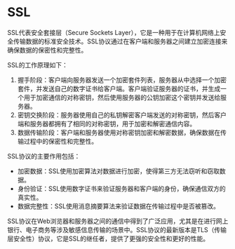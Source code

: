 # SSL

SSL代表安全套接层（Secure Sockets Layer），它是一种用于在计算机网络上安全传输数据的标准安全技术。SSL协议通过在客户端和服务器之间建立加密连接来确保数据的保密性和完整性。

SSL的工作原理如下：

1. 握手阶段：客户端向服务器发送一个加密套件列表，服务器从中选择一个加密套件，并发送自己的数字证书给客户端。客户端验证服务器的证书，并生成一个用于加密通信的对称密钥，然后使用服务器的公钥加密这个密钥并发送给服务器。
2. 密钥交换阶段：服务器使用自己的私钥解密客户端发送的对称密钥，然后客户端和服务器都拥有了相同的对称密钥，用于加密和解密通信内容。
3. 数据传输阶段：客户端和服务器使用对称密钥加密和解密数据，确保数据在传输过程中的保密性和完整性。

SSL协议的主要作用包括：

- 加密数据：SSL使用加密算法对数据进行加密，使得第三方无法窃听和窃取数据。
- 身份验证：SSL使用数字证书来验证服务器和客户端的身份，确保通信双方的真实性。
- 数据完整性：SSL使用消息摘要算法来验证数据在传输过程中是否被篡改。

SSL协议在Web浏览器和服务器之间的通信中得到了广泛应用，尤其是在进行网上银行、电子商务等涉及敏感信息传输的场景中。SSL协议的最新版本是TLS（传输层安全性）协议，它是SSL的继任者，提供了更强的安全性和更好的性能。